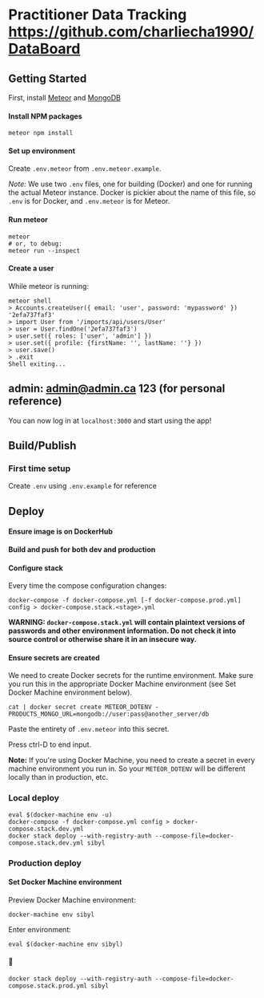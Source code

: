 #  Practitioner Data Tracking https://github.com/charliecha1990/DataBoard

## Getting Started

First, install [Meteor](https://www.meteor.com/install) and [MongoDB](https://www.mongodb.com/download-center?jmp=nav#community)

#### Install NPM packages

`meteor npm install`

#### Set up environment

Create `.env.meteor` from `.env.meteor.example`.

*Note:* We use two `.env` files, one for building (Docker) and one for running
the actual Meteor instance. Docker is pickier about the name of this file, so
`.env` is for Docker, and `.env.meteor` is for Meteor.

#### Run meteor

```
meteor
# or, to debug:
meteor run --inspect
```

#### Create a user

While meteor is running:
```
meteor shell
> Accounts.createUser({ email: 'user', password: 'mypassword' })
'2efa737faf3'
> import User from '/imports/api/users/User'
> user = User.findOne('2efa737faf3')
> user.set({ roles: ['user', 'admin'] })
> user.set({ profile: {firstName: '', lastName: ''} })
> user.save()
> .exit
Shell exiting...
```
##  admin:  admin@admin.ca  123 (for personal reference)

You can now log in at `localhost:3000` and start using the app!

## Build/Publish

### First time setup

Create `.env` using `.env.example` for reference



## Deploy

#### Ensure image is on DockerHub

**Build and push for both dev and production**

#### Configure stack

Every time the compose configuration changes:

```
docker-compose -f docker-compose.yml [-f docker-compose.prod.yml] config > docker-compose.stack.<stage>.yml
```

**WARNING: `docker-compose.stack.yml` will contain plaintext versions of
passwords and other environment information. Do not check it into source
control or otherwise share it in an insecure way.**

#### Ensure secrets are created

We need to create Docker secrets for the runtime environment. Make sure you run
this in the appropriate Docker Machine environment (see Set Docker Machine environment below).

```
cat | docker secret create METEOR_DOTENV -
PRODUCTS_MONGO_URL=mongodb://user:pass@another_server/db
```

Paste the entirety of `.env.meteor` into this secret.

Press ctrl-D to end input.

**Note:** If you're using Docker Machine, you need to create a secret in
every machine environment you run in. So your `METEOR_DOTENV` will be
different locally than in production, etc.

### Local deploy

```
eval $(docker-machine env -u)
docker-compose -f docker-compose.yml config > docker-compose.stack.dev.yml
docker stack deploy --with-registry-auth --compose-file=docker-compose.stack.dev.yml sibyl
```

### Production deploy

#### Set Docker Machine environment

Preview Docker Machine environment:
  ```
  docker-machine env sibyl
  ```

Enter environment:
  ```
  eval $(docker-machine env sibyl)
  ```

#### 🚀
  ```
  docker stack deploy --with-registry-auth --compose-file=docker-compose.stack.prod.yml sibyl
  ```
